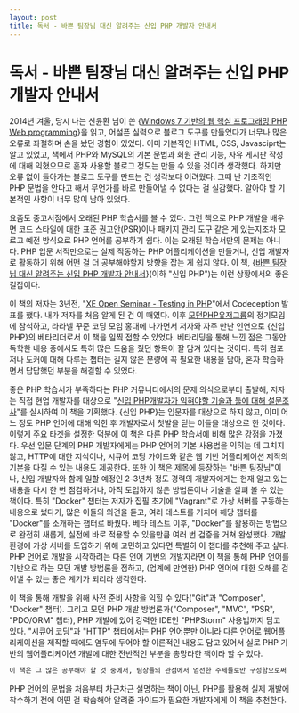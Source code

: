```yaml
---
layout: post
title: 독서 - 바쁜 팀장님 대신 알려주는 신입 PHP 개발자 안내서
---
```


# 독서 - 바쁜 팀장님 대신 알려주는 신입 PHP 개발자 안내서

2014년 겨울, 당시 나는 신윤환 님이 쓴 {[Windows 7 기반의 웹 핵심 프로그래밍 PHP Web programming](http://www.aladin.co.kr/shop/wproduct.aspx?ItemId=7353541)}을 읽고, 어설픈 실력으로 블로그 도구를 만들었다가 너무나 많은 오류로 좌절하며 손을 놨던 경험이 있었다. 이미 기본적인 HTML, CSS, Javasciprt는 알고 있었고, 책에서 PHP와 MySQL의 기본 문법과 회원 관리 기능, 자유 게시판 작성에 대해 익혔으므로 혼자 사용할 블로그 정도는 만들 수 있을 것이라 생각했다. 하지만 오류 없이 돌아가는 블로그 도구를 만드는 건 생각보다 어려웠다. 그때 난 기초적인 PHP 문법을 안다고 해서 무언가를 바로 만들어낼 수 없다는 걸 실감했다. 알아야 할 기본적인 사항이 너무 많이 남아 있었다.

요즘도 중고서점에서 오래된 PHP 학습서를 볼 수 있다. 그런 책으로 PHP 개발을 배우면 코드 스타일에 대한 표준 권고안(PSR)이나 패키지 관리 도구 같은 게 있는지조차 모르고 예전 방식으로 PHP 언어를 공부하기 쉽다. 이는 오래된 학습서만의 문제는 아니다. PHP 입문 서적만으로는 실제 작동하는 PHP 어플리케이션을 만들거나, 신입 개발자로 활동하기 위해 어떤 걸 더 공부해야할지 방향을 잡는 게 쉽지 않다. 이 책, {[바쁜 팀장님 대신 알려주는 신입 PHP 개발자 안내서](https://uptodatebookspub.com/books/9791196276607)}(이하 "신입 PHP")는 이런 상황에서의 좋은 길잡이다.

이 책의 저자는 3년전, "[XE Open Seminar - Testing in PHP](https://www.xpressengine.com/index.php?mid=devlog&category=22686230&document_srl=22972401)"에서 Codeception 발표를 했다. 내가 저자를 처음 알게 된 건 이 때였다. 이후 [모던PHP유저그룹](https://www.facebook.com/groups/655071604594451/)의 정기모임에 참석하고, 라라벨 꾸준 코딩 모임 홍대에 나가면서 저자와 자주 만난 인연으로 {신입 PHP}의 베타리더로서 이 책을 일찍 접할 수 있었다. 베타리딩을 통해 느낀 점은 그동안 독학한 내용 중에서도 특히 많은 도움을 줬던 항목이 잘 담겨 있다는 것이다. 특히 컴포저나 도커에 대해 다루는 챕터는 길지 않은 분량에 꼭 필요한 내용을 담아, 혼자 학습하면서 답답했던 부분을 해결할 수 있었다.

좋은 PHP 학습서가 부족하다는 PHP 커뮤니티에서의 문제 의식으로부터 출발해, 저자는 직접 현업 개발자를 대상으로 "[신입 PHP개발자가 익혀야할 기술과 툴에 대해 설문조사](http://leehyunseok.com/?p=2764)"를 실시하여 이 책을 기획했다. {신입 PHP}는 입문자를 대상으로 하지 않고, 이미 어느 정도 PHP 언어에 대해 익힌 후 개발자로서 첫발을 딛는 이들을 대상으로 한 것이다. 이렇게 주요 타겟을 설정한 덕분에 이 책은 다른 PHP 학습서에 비해 많은 강점을 가졌다. 우선 입문 단계의 PHP 개발자에게는 PHP 언어의 기본 사용법을 익히는 데 그치지 않고, HTTP에 대한 지식이나, 시큐어 코딩 가이드와 같은 웹 기반 어플리케이션 제작의 기본을 다질 수 있는 내용도 제공한다. 또한 이 책은 제목에 등장하는 "바쁜 팀장님"이나, 신입 개발자와 함께 일할 예정인 2-3년차 정도 경력의 개발자에게는 현재 알고 있는 내용을 다시 한 번 점검하거나, 아직 도입하지 않은 방법론이나 기술을 살펴 볼 수 있는 책이다. 특히 "Docker" 챕터는 저자가 집필 초기에 "Vagrant"로 가상 서버를 구동하는 내용으로 썼다가, 많은 이들의 의견을 듣고, 여러 테스트를 거치며 해당 챕터를 "Docker"를 소개하는 챕터로 바꿨다. 베타 테스트 이후, "Docker"를 활용하는 방법으로 완전히 새롭게, 실전에 바로 적용할 수 있을만큼 여러 번 검증을 거쳐 완성했다. 개발 환경에 가상 서버를 도입하기 위해 고민하고 있다면 특별히 이 챕터를 추천해 주고 싶다. PHP 언어로 개발을 시작하려는 다른 언어 기번의 개발자라면 이 책을 통해 PHP 언어를 기반으로 하는 모던 개발 방법론을 접하고, (업계에 만연한) PHP 언어에 대한 오해를 걷어낼 수 있는 좋은 계기가 되리라 생각한다.

이 책을 통해 개발을 위해 사전 준비 사항을 익힐 수 있다("Git"과 "Composer", "Docker" 챕터). 그리고 모던 PHP 개발 방법론과("Composer", "MVC", "PSR", "PDO/ORM" 챕터), PHP 개발에 있어 강력한 IDE인 "PHPStorm" 사용법까지 담고 있다. "시큐어 코딩"과 "HTTP" 챕터에서는 PHP 언어뿐만 아니라 다른 언어로 웹어플리케이션을 제작할 때에도 염두에 두어야 할 이론적인 내용도 담고 있어서 실로 PHP 기반의 웹어플리케이션 개발에 대한 전반적인 부분을 총망라한 책이라 할 수 있다.

```md
이 책은 그 많은 공부해야 할 것 중에서, 팀장들의 관점에서 엄선한 주제들로만 구성함으로써 오히려 신입 PHP 개발자가 빨리 일할만한 동료로 성장하는 데 도움을 줄 수 있을 거로 생각합니다. — "들어가며" 중
```

PHP 언어의 문법을 처음부터 차근차근 설명하는 책이 아닌, PHP를 활용해 실제 개발에 착수하기 전에 어떤 걸 학습해야 알려줄 가이드가 필요한 개발자에게 이 책을 추천한다.
